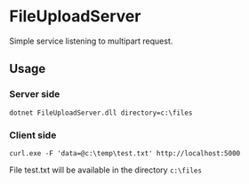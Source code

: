 # FileUploadServer
Simple service listening to multipart request.

## Usage
### Server side

`dotnet FileUploadServer.dll directory=c:\files`

### Client side

`curl.exe -F 'data=@c:\temp\test.txt' http://localhost:5000`

File test.txt will be available in the directory `c:\files` 

